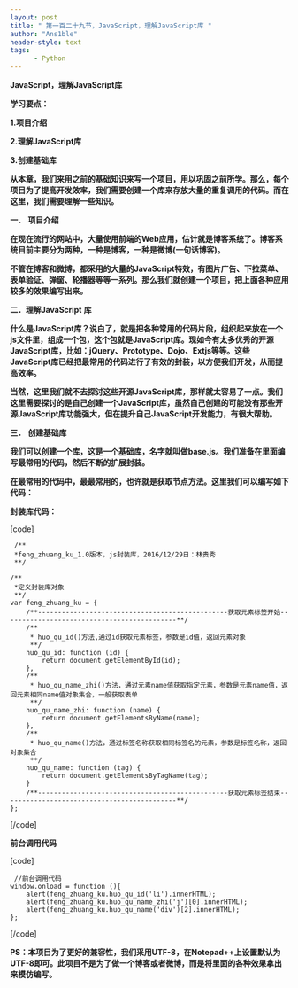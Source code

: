 ```yaml
---
layout: post
title: " 第一百二十九节，JavaScript，理解JavaScript库 "
author: "Ans1ble"
header-style: text
tags:
      - Python
---
```


**JavaScript，理解JavaScript库**



**学习要点：**

**1.项目介绍**

**2.理解JavaScript库**

**3.创建基础库**



**从本章，我们来用之前的基础知识来写一个项目，用以巩固之前所学。那么，每个项目为了提高开发效率，我们需要创建一个库来存放大量的重复调用的代码。而在这里，我们需要理解一些知识。**



**一．** **项目介绍**

**在现在流行的网站中，大量使用前端的Web应用，估计就是博客系统了。博客系统目前主要分为两种，一种是博客，一种是微博(一句话博客)。**

**不管在博客和微博，都采用的大量的JavaScript特效，有图片广告、下拉菜单、表单验证、弹窗、轮播器等等一系列。那么我们就创建一个项目，把上面各种应用较多的效果编写出来。**



**二．理解JavaScript** **库**

**什么是JavaScript库？说白了，就是把各种常用的代码片段，组织起来放在一个js文件里，组成一个包，这个包就是JavaScript库。现如今有太多优秀的开源JavaScript库，比如：jQuery、Prototype、Dojo、Extjs等等。这些JavaScript库已经把最常用的代码进行了有效的封装，以方便我们开发，从而提高效率。**

**当然，这里我们就不去探讨这些开源JavaScript库，那样就太容易了一点。我们这里需要探讨的是自己创建一个JavaScript库，虽然自己创建的可能没有那些开源JavaScript库功能强大，但在提升自己JavaScript开发能力，有很大帮助。**



**三．** **创建基础库**

**我们可以创建一个库，这是一个基础库，名字就叫做base.js。我们准备在里面编写最常用的代码，然后不断的扩展封装。**

**在最常用的代码中，最最常用的，也许就是获取节点方法。这里我们可以编写如下代码：**

**封装库代码：**

[code]

     /**
     *feng_zhuang_ku_1.0版本，js封装库，2016/12/29日：林贵秀
     **/
    
    /**
     *定义封装库对象
     **/
    var feng_zhuang_ku = {
        /**------------------------------------------------获取元素标签开始--------------------------------------------**/
        /**
         * huo_qu_id()方法,通过id获取元素标签，参数是id值，返回元素对象
         **/
        huo_qu_id: function (id) {
            return document.getElementById(id);
        },
        /**
         * huo_qu_name_zhi()方法，通过元素name值获取指定元素，参数是元素name值，返回元素相同name值对象集合，一般获取表单
         **/
        huo_qu_name_zhi: function (name) {
            return document.getElementsByName(name);
        },
        /**
         * huo_qu_name()方法，通过标签名称获取相同标签名的元素，参数是标签名称，返回对象集合
         **/
        huo_qu_name: function (tag) {
            return document.getElementsByTagName(tag);
        }
        /**------------------------------------------------获取元素标签结束--------------------------------------------**/
    };
[/code]

**前台调用代码**

[code]

     //前台调用代码
    window.onload = function (){
        alert(feng_zhuang_ku.huo_qu_id('li').innerHTML);
        alert(feng_zhuang_ku.huo_qu_name_zhi('j')[0].innerHTML);
        alert(feng_zhuang_ku.huo_qu_name('div')[2].innerHTML);
    };
[/code]

**PS：本项目为了更好的兼容性，我们采用UTF-8，在Notepad++上设置默认为UTF-8即可。此项目不是为了做一个博客或者微博，而是将里面的各种效果拿出来模仿编写。**

